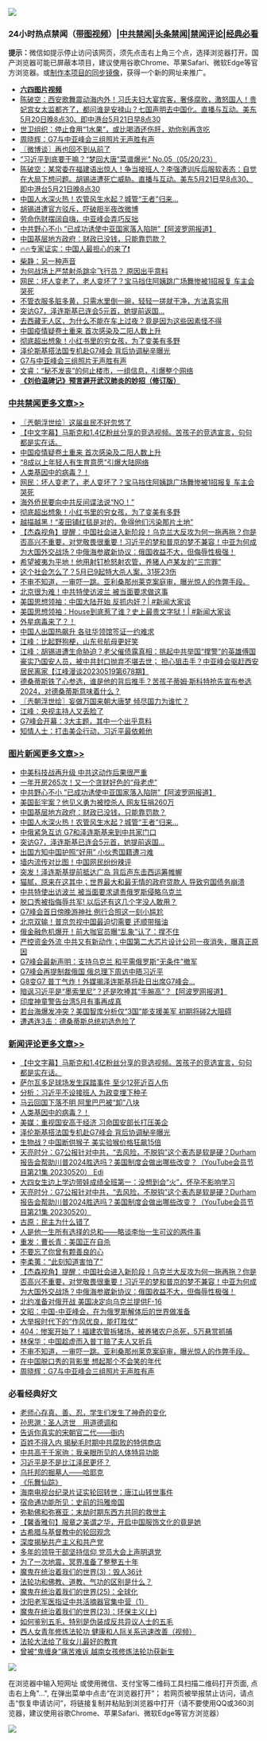 ![](https://raw.githubusercontent.com/jsvpn/jsproxy/dev/64photo/fqnews-qr.jpg)

<div id="tt">
<h3>24小时热点禁闻（<a href="https://aaa.v2dns.tk/?QAjUl=BgRp5UNKRn&T5Vk=fPVH&Q59Ab=WxGE" target="_blank">带图视频</a>）|<a href="#%E4%B8%AD%E5%85%B1%E7%A6%81%E9%97%BB%E6%9B%B4%E5%A4%9A%E6%96%87%E7%AB%A0">中共禁闻</a>|<a href="#%E5%9B%BE%E7%89%87%E6%96%B0%E9%97%BB%E6%9B%B4%E5%A4%9A%E6%96%87%E7%AB%A0">头条禁闻</a>|<a href="#%E6%96%B0%E9%97%BB%E8%AF%84%E8%AE%BA%E6%9B%B4%E5%A4%9A%E6%96%87%E7%AB%A0">禁闻评论|<a href="#%E5%BF%85%E7%9C%8B%E7%BB%8F%E5%85%B8%E5%A5%BD%E6%96%87">经典必看</a></h3>
<div><b>提示：</b>微信如提示停止访问该网页，须先点击右上角三个点，选择浏览器打开。国产浏览器可能已屏蔽本项目，建议使用谷歌Chrome、苹果Safari、微软Edge等官方浏览器。或<a href="%E5%88%B6%E4%BD%9Cgit%E7%A6%81%E9%97%BB%E9%95%9C%E5%83%8F.md">制作本项目的同步镜像</a>，获得一个新的网址来推广。</div>
<ul>
<li><b><a href="http://d2.v2rss.gq/64.mp4" target="_blank">六四图片视频</a></b></li>
<li><a href="/sohnews/20230521/1886673.md">陈破空：西安歌舞震动海内外！习氏夫妇大宴宾客，奢侈腐败，激怒国人！贵妃宫女太监都齐了，都问谁是安禄山？七国声明去中国化。直播与互动。美东5月20日晚8点30、即中港台5月21日早8点30</a></li>
<li><a href="/health/20230521/1886694.md">世卫组织：停止食用“1水果”，或比喝酒还伤肝，劝你别再贪吃</a></li>
<li><a href="/comments/20230521/1886670.md">周晓辉：G7与中亚峰会三组照片无声胜有声</a></li>
<li><a href="/ssgc/20230521/1886733.md">〖微博谈〗再也回不到从前了</a></li>
<li><a href="/sohnews/20230521/1886789.md">“习近平到底要干嘛？“梦回大唐”菜谱爆光” No.05（05/20/23）</a></li>
<li><a href="/sohnews/20230521/1886862.md">陈破空：某常委在福建语出惊人！争当接班人？李强遭训斥后服软表态：自觉在大局下想问题。胡锡进遭死亡威胁。直播与互动。美东5月21日早8点30、即中港台5月21日晚8点30</a></li>
<li><a href="/topimagenews/20230521/1886677.md">中国人水深火热！农管风生水起？城管“王者”归来…</a></li>
<li><a href="/cnnews/20230521/1886752.md">胡锡进遭官方驳斥，吓破胆半夜改微博</a></li>
<li><a href="/ssgc/20230521/1886869.md">劳命伤财摆阔自嗨，中亚峰会弄巧反拙</a></li>
<li><a href="/topimagenews/20230521/1886812.md">中共野心不小 ”已成功诱使中亚国家落入陷阱”【阿波罗网报道】</a></li>
<li><a href="/topimagenews/20230521/1886777.md">中国基层地方政府：财政已没钱，只能靠罚款？</a></li>
<li><a href="/sohnews/20230521/1886717.md">🔥🔥专家证实：中国人最担心的来了❗</a></li>
<li><a href="/lifebaike/20230521/1886863.md">柴静：另一种声音</a></li>
<li><a href="/funmedia/20230521/1886749.md">为何战场上严禁射杀跳伞飞行员？ 原因出乎意料</a></li>
<li><a href="/cbnews/20230521/1886813.md">网民：坏人变老了，老人变坏了？宝马挡住阿姨跳广场舞惨被1招报复 车主会哭死</a></li>
<li><a href="/lifebaike/20230521/1886839.md">不管衣服多脏多黄，只需水里倒一碗，轻轻一搓就干净，方法真实用</a></li>
<li><a href="/topimagenews/20230521/1886675.md">突访G7，泽连斯基已连会5元首，她提前返国…</a></li>
<li><a href="/funmedia/20230521/1886721.md">去西藏无人区，为什么不能在车上过夜？竟是因为这些因素怪不得</a></li>
<li><a href="/cbnews/20230521/1886887.md">中国疫情疑卷土重来 首次感染及二阳人数上升</a></li>
<li><a href="/cbnews/20230521/1886778.md">彻底超出想象！小红书里的穷女孩，为了变美有多野</a></li>
<li><a href="/comments/20230521/1886852.md">泽伦斯基搭法国专机赴G7峰会 背后协调秘辛曝光</a></li>
<li><a href="/ssgc/20230521/1886864.md">G7与中亚峰会三组照片无声胜有声</a></li>
<li><a href="/sohnews/20230521/1886860.md">文睿：“秘不发丧”的何止楼市，一组信息，引爆整个网络</a></li>
<li><b><a href="/comments/20200207/1272816.md" target="_blank">《刘伯温碑记》预言避开武汉肺炎的妙招（修订版）</a></b></li>
</ul>
</div>

<div class="catlist">
<h3><a href="/cbnews/" target="_blank">中共禁闻</a><span><a href="/cbnews/" target="_blank" rel="nofollow">更多文章>></a></span></h3>
<ul>
<li><a href="/cbnews/20230522/1886949.md" target="_blank">〖兲朝浮世绘〗这届韭民不好忽悠了</a></li>
<li><a href="/comments/20230522/1886939.md" target="_blank">【中文字幕】马斯克和1.4亿粉丝分享的竞选视频。苦孩子的竞选宣言，句句都是实在话。</a></li>
<li><a href="/cbnews/20230521/1886887.md" target="_blank">中国疫情疑卷土重来 首次感染及二阳人数上升</a></li>
<li><a href="/cbnews/20230521/1886886.md" target="_blank">“8成以上年轻人有生育意愿”引爆大陆网络</a></li>
<li><a href="/comments/20230521/1886874.md" target="_blank">人类基因中的病毒？！</a></li>
<li><a href="/cbnews/20230521/1886813.md" target="_blank">网民：坏人变老了，老人变坏了？宝马挡住阿姨跳广场舞惨被1招报复 车主会哭死</a></li>
<li><a href="/cbnews/20230521/1886779.md" target="_blank">海外侨民要向中共反间谍法说“NO！”</a></li>
<li><a href="/cbnews/20230521/1886778.md" target="_blank">彻底超出想象！小红书里的穷女孩，为了变美有多野</a></li>
<li><a href="/cbnews/20230521/1886758.md" target="_blank">越描越黑！“麦田铺红毯是对的，免得他们污染那片土地”</a></li>
<li><a href="/comments/20230521/1886756.md" target="_blank">【杰森视角】提醒：中国社会进入新阶段！乌克兰大反攻为何一拖再拖？你是否高兴不重要，对党敬畏很重要！习近平的梦和普京的梦不兼容！中亚为何成为大国外交战场？中俄海参崴新协议：俄国收益不大，但侮辱性极强！</a></li>
<li><a href="/cbnews/20230521/1886748.md" target="_blank">希望被夷为平地！他用射钉枪怒射农管，养猪人卢某友的“三宗罪”</a></li>
<li><a href="/cbnews/20230521/1886737.md" target="_blank">这个社会怎么了？5月已9起特大杀人案，31死23伤</a></li>
<li><a href="/comments/20230521/1886712.md" target="_blank">不审不知道，一审吓一跳。亚利桑那州莱克案庭审，曝光惊人的作弊手段。</a></li>
<li><a href="/cbnews/20230521/1886678.md" target="_blank">北京很为难！中共特使访波兰 被当面要求做这事</a></li>
<li><a href="/cbnews/20230521/1886629.md" target="_blank">美国思想领袖：中国大陆开始 反抓内奸？| #新闻大家谈</a></li>
<li><a href="/cbnews/20230521/1886628.md" target="_blank">美国思想领袖：House到底惹了谁？史上最贵文字狱！| #新闻大家谈</a></li>
<li><a href="/comments/20230520/1886603.md" target="_blank">外星病毒来了？！</a></li>
<li><a href="/cbnews/20230520/1886602.md" target="_blank">中国人出国热飙升 各驻华领馆签证一约难求</a></li>
<li><a href="/cbnews/20230520/1886583.md" target="_blank">江峰：比起野狗梗，山东号航母更好笑</a></li>
<li><a href="/cbnews/20230520/1886512.md" target="_blank">江峰：胡锡进遭生命胁迫？老父催债露真相：挑起中共举国“撑警”的英雄傅国豪实乃国安人员，被中共封口抛弃不堪去世； 担心狙击手？中亚峰会驱赶西安居民离家【江峰漫谈20230519第678期】</a></li>
<li><a href="/comments/20230520/1886489.md" target="_blank">德桑蒂斯铁了心参选，谁是他的背后推手？苦孩子蒂姆·斯科特抢先宣布参选2024，对德桑蒂斯意味着什么？</a></li>
<li><a href="/cbnews/20230520/1886451.md" target="_blank">〖兲朝浮世绘〗妄做万国来朝大唐梦 倾尽国力为谁忙？</a></li>
<li><a href="/cbnews/20230520/1886380.md" target="_blank">江峰：央视主持人又丢脸了</a></li>
<li><a href="/cbnews/20230520/1886330.md" target="_blank">G7峰会开幕：3大主题，其中一个出乎意料</a></li>
<li><a href="/cbnews/20230520/1886325.md" target="_blank">知情人士：打击美企行动，习近平最依赖他</a></li>

</ul>
</div>
<div class="catlist">
<h3><a href="/topimagenews/" target="_blank">图片新闻</a><span><a href="/topimagenews/" target="_blank" rel="nofollow">更多文章>></a></span></h3>
<ul>
<li><a href="/topimagenews/20230522/1886944.md" target="_blank">中美科技战再升级 中共这动作后果很严重</a></li>
<li><a href="/topimagenews/20230522/1886932.md" target="_blank">一年开房265次！又一个贪财好色的“母老虎”</a></li>
<li><a href="/topimagenews/20230521/1886812.md" target="_blank">中共野心不小 ”已成功诱使中亚国家落入陷阱”【阿波罗网报道】</a></li>
<li><a href="/topimagenews/20230521/1886803.md" target="_blank">美国彭宇案？他见义勇为被控杀人 网友狂捐260万</a></li>
<li><a href="/topimagenews/20230521/1886777.md" target="_blank">中国基层地方政府：财政已没钱，只能靠罚款？</a></li>
<li><a href="/topimagenews/20230521/1886677.md" target="_blank">中国人水深火热！农管风生水起？城管“王者”归来…</a></li>
<li><a href="/topimagenews/20230521/1886676.md" target="_blank">中俄紧急互访 G7和泽连斯基来到中共家门口</a></li>
<li><a href="/topimagenews/20230521/1886675.md" target="_blank">突访G7，泽连斯基已连会5元首，她提前返国…</a></li>
<li><a href="/topimagenews/20230521/1886639.md" target="_blank">出国方知中国护照“好用” 小伙秀国籍遭刁难</a></li>
<li><a href="/topimagenews/20230521/1886638.md" target="_blank">墙内流传对比图！中国网民纷纷辣评</a></li>
<li><a href="/topimagenews/20230521/1886637.md" target="_blank">突发！泽连斯基提前抵达广岛 背后声东击西运筹帷幄</a></li>
<li><a href="/topimagenews/20230520/1886587.md" target="_blank">猫腻，原来在这其中；世界最大和最无情的政府贷款人 导致穷国债务崩溃</a></li>
<li><a href="/topimagenews/20230520/1886510.md" target="_blank">中共特使出访波兰 被当面要求谴责俄罗斯侵略乌克兰</a></li>
<li><a href="/topimagenews/20230520/1886509.md" target="_blank">脱口秀被指侮辱共军! 以后还有这几个字没人敢用？</a></li>
<li><a href="/topimagenews/20230520/1886411.md" target="_blank">G7峰会首日傍晚游神社 例行合照这一刻小尴尬</a></li>
<li><a href="/topimagenews/20230520/1886356.md" target="_blank">北京双输！普京忽视中国最迫切需要 还顺带揩油</a></li>
<li><a href="/topimagenews/20230519/1886259.md" target="_blank">俄金融危机爆开！前大咖官员曝“乱象”认了：撑不住</a></li>
<li><a href="/topimagenews/20230519/1886209.md" target="_blank">严控资金外流 中共又有新动作；中国第二大芯片设计公司一夜消失，曝真正原因</a></li>
<li><a href="/topimagenews/20230519/1886197.md" target="_blank">G7峰会最新声明：支持乌克兰 和平需俄罗斯“无条件”撤军</a></li>
<li><a href="/topimagenews/20230519/1886186.md" target="_blank">G7峰会再提制裁俄国 俄总理下周访中晤习近平</a></li>
<li><a href="/topimagenews/20230519/1886177.md" target="_blank">G8变G7 普丁气炸！外媒揭泽连斯基将赴日出席G7峰会…</a></li>
<li><a href="/topimagenews/20230519/1886129.md" target="_blank">暗讽习近平是“墨索里尼”？还是吹捧其“手腕高”？【阿波罗网报道】</a></li>
<li><a href="/topimagenews/20230519/1886127.md" target="_blank">印度神童警告台湾5月有事再成真</a></li>
<li><a href="/topimagenews/20230519/1886120.md" target="_blank">若台海爆发冲突？美国智库分析仅“3国”能支援美军 初期将碰2大阻碍</a></li>
<li><a href="/topimagenews/20230519/1886111.md" target="_blank">遭遇连3击：德桑蒂斯总统初选危险了</a></li>

</ul>
</div>
<div class="catlist">
<h3><a href="/comments/" target="_blank">新闻评论</a><span><a href="/comments/" target="_blank" rel="nofollow">更多文章>></a></span></h3>
<ul>
<li><a href="/comments/20230522/1886939.md" target="_blank">【中文字幕】马斯克和1.4亿粉丝分享的竞选视频。苦孩子的竞选宣言，句句都是实在话。</a></li>
<li><a href="/comments/20230522/1886910.md" target="_blank">萨尔瓦多足球场发生踩踏事件 至少12死近百人伤</a></li>
<li><a href="/comments/20230522/1886904.md" target="_blank">分析：习近平不设接班人 为政变埋下种子</a></li>
<li><a href="/comments/20230522/1886903.md" target="_blank">马云回国下落不明 阿里巴巴被“卸”八块</a></li>
<li><a href="/comments/20230521/1886874.md" target="_blank">人类基因中的病毒？！</a></li>
<li><a href="/comments/20230521/1886859.md" target="_blank">美媒：重视国安高于经济 习命国安部长打压美企</a></li>
<li><a href="/comments/20230521/1886852.md" target="_blank">泽伦斯基搭法国专机赴G7峰会 背后协调秘辛曝光</a></li>
<li><a href="/comments/20230521/1886851.md" target="_blank">生物战？中国断供猴子 美实验猴价格狂飙15倍</a></li>
<li><a href="/comments/20230521/1886797.md" target="_blank">天亮时分：G7公报针对中共，“去风险，不脱钩”这个表态是软是硬？Durham报告会帮助川普2024胜选吗？美国制度会做出哪些改变？（YouTube会员节目第21集 20230520） Edi</a></li>
<li><a href="/comments/20230521/1886780.md" target="_blank">大四女生边上学边带娃成绩全班第一：没想到会“火”，怀孕不影响学习</a></li>
<li><a href="/comments/20230521/1886776.md" target="_blank">天亮时分：G7公报针对中共，“去风险，不脱钩”这个表态是软是硬？Durham报告会帮助川普2024胜选吗？美国制度会做出哪些改变？（YouTube会员节目第21集 20230520）</a></li>
<li><a href="/comments/20230521/1886775.md" target="_blank">古原：民主为什么错了</a></li>
<li><a href="/comments/20230521/1886762.md" target="_blank">人是他一生所有选择的总和——略谈李怡一生可议的两件事</a></li>
<li><a href="/comments/20230521/1886761.md" target="_blank">重发：曹长青：美国正在自杀</a></li>
<li><a href="/comments/20230521/1886760.md" target="_blank">不要忘了你曾有颗善良的心</a></li>
<li><a href="/comments/20230521/1886759.md" target="_blank">李柔荑：“此刻知道害怕了”</a></li>
<li><a href="/comments/20230521/1886756.md" target="_blank">【杰森视角】提醒：中国社会进入新阶段！乌克兰大反攻为何一拖再拖？你是否高兴不重要，对党敬畏很重要！习近平的梦和普京的梦不兼容！中亚为何成为大国外交战场？中俄海参崴新协议：俄国收益不大，但侮辱性极强！</a></li>
<li><a href="/comments/20230521/1886751.md" target="_blank">北约准备对俄开战 美国决定向乌克兰提供F-16</a></li>
<li><a href="/comments/20230521/1886736.md" target="_blank">文昭：中国-中亚峰会，在为俄罗斯解体后的世界做准备</a></li>
<li><a href="/comments/20230521/1886724.md" target="_blank">大举报时代下的“作风优良，能打胜仗”</a></li>
<li><a href="/comments/20230521/1886723.md" target="_blank">404：惨案开始了！福建农管拆猪场，被养猪农户杀死，5万悬赏抓捕</a></li>
<li><a href="/comments/20230521/1886722.md" target="_blank">林保华：中国趁虚而入普丁赔了夫人又折兵</a></li>
<li><a href="/comments/20230521/1886712.md" target="_blank">不审不知道，一审吓一跳。亚利桑那州莱克案庭审，曝光惊人的作弊手段。</a></li>
<li><a href="/comments/20230521/1886671.md" target="_blank">在中国脱口秀的背影里 想起那个不会笑的年代</a></li>
<li><a href="/comments/20230521/1886670.md" target="_blank">周晓辉：G7与中亚峰会三组照片无声胜有声</a></li>

</ul>
</div>

<div class="catlist">
<h3>必看经典好文</h3>
<ul>
<li><a href="/cbnews/20211221/1668847.md" target="_blank">老师心存真、善、忍，学生们发生了神奇的变化</a></li>
<li><a href="/comments/20210216/1488350.md" target="_blank">孙思邈：圣人济世　用道德调和</a></li>
<li><a href="/lifebaike/20221107/1807601.md" target="_blank">告诉你真实的宋朝官二代——衙内</a></li>
<li><a href="/lifebaike/20200711/1358994.md" target="_blank">百姓不得入内 揭秘毛时期中共腐败的特供商店</a></li>
<li><a href="/cnnews/20221111/1809674.md" target="_blank">中共高干千家驹：我亲眼所见的人体特异功能</a></li>
<li><a href="/comments/20220703/1753426.md" target="_blank">习近平是不是比江泽民更坏？</a></li>
<li><a href="/lifebaike/20210815/1606781.md" target="_blank">乌托邦的掘墓人——哈耶克</a></li>
<li><a href="/comments/20200527/783191.md" target="_blank">《乐舞仙踪》</a></li>
<li><a href="/aomi/life/20150328/379826.md" target="_blank">海南电视台纪录片证实轮回转世：唐江山转世事件</a></li>
<li><a href="/cbnews/20180711/970353.md" target="_blank">宿命通功能所见：史前的玛雅帝国</a></li>
<li><a href="/tculture/20200911/132247.md" target="_blank">弥勒佛和弥赛亚：末劫时期东西方共同的救世主</a></li>
<li><a href="/bannedvideo/20201203/1441331.md" target="_blank">【馨香雅句】服章之美谓之华，开启中国服饰文化的竟是她</a></li>
<li><a href="/comments/20220503/1727847.md" target="_blank">古希腊与基督教中的轮回观念</a></li>
<li><a href="/cbnews/20210731/1597512.md" target="_blank">深度揭秘共产主义和共产党</a></li>
<li><a href="/comments/20210307/1500218.md" target="_blank">多年的领导干部坚持信仰 党员大会上声明退党</a></li>
<li><a href="/cbnews/20200309/948043.md" target="_blank">为了一次地震，冥界准备了整整五十年</a></li>
<li><a href="/topimagenews/20180521/945342.md" target="_blank">魔鬼在统治着我们的世界(3)：毁人36计</a></li>
<li><a href="/comments/20220329/1711172.md" target="_blank">法轮功和佛教、道教、气功的区别是什么？</a></li>
<li><a href="/comments/20181017/1014654.md" target="_blank">魔鬼在统治着我们的世界(25)：全球化</a></li>
<li><a href="/comments/20221222/1826754.md" target="_blank">沈阳老军医指证中共活摘器官集中营（1）</a></li>
<li><a href="/ssgc/20180904/993719.md" target="_blank">魔鬼在统治着我们的世界(23)：环保主义(上)</a></li>
<li><a href="/comments/20221120/1813928.md" target="_blank">如何鉴别五毛，特别是伪装成反共异议人士的五毛</a></li>
<li><a href="/comments/20220520/1735217.md" target="_blank">西人女青年修炼法轮功 健康和人际关系迅速改善（视频）</a></li>
<li><a href="/cbnews/20200516/1329218.md" target="_blank">法轮大法给了我女儿最好的教育</a></li>
<li><a href="/comments/20211125/1657403.md" target="_blank">曾被“鬼缠身”痛苦难诉 越南女孩修炼法轮功获新生</a></li>

</ul>
</div>

![](https://raw.githubusercontent.com/jsvpn/jsproxy/dev/64photo/fqnews-qr.jpg)

在浏览器中输入短网址 或使用微信、支付宝等二维码工具扫描二维码打开页面, 点击右上角"...", 在弹出菜单中点击“在浏览器打开”； 若网页被举报禁止访问，请点击“恢复申请访问”，将链接复制并粘贴到浏览器中打开（请不要使用QQ或360浏览器，建议使用谷歌Chrome、苹果Safari、微软Edge等官方浏览器）

![](https://raw.githubusercontent.com/jsvpn/jsproxy/dev/64photo/wx.jpg)